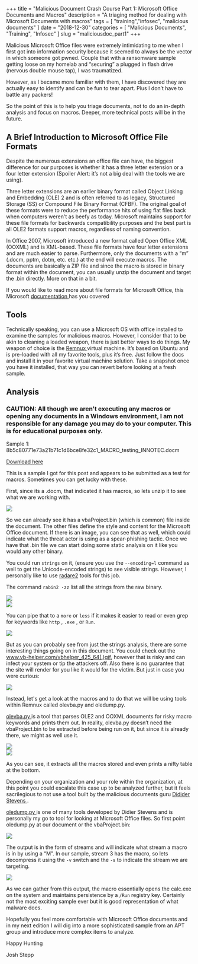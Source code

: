 +++
title = "Malicious Document Crash Course Part 1: Microsoft Office Documents and Macros"
description = "A triaging method for dealing with Microsoft Documents with macros"
tags = [ "training","infosec", "malicious documents" ]
date = "2018-12-30"
categories = [
  "Malicious Documents",
  "Training",
  "Infosec"
]
slug = "maliciousdoc_part1"
+++

Malicious Microsoft Office files were extremely intimidating to me when I first got into information security because it seemed to always be the vector in which someone got pwned. Couple that with a ransomware sample getting loose on my homelab and “securing” a plugged in flash drive (nervous double mouse tap), I was traumatized. 

However, as I became more familiar with them, I have discovered they are actually easy to identify and can be fun to tear apart. Plus I don’t have to battle any packers!

So the point of this is to help you triage documents, not to do an in-depth analysis and focus on macros. Deeper, more technical posts will be in the future. 

## A Brief Introduction to Microsoft Office File Formats

Despite the numerous extensions an office file can have, the biggest difference for our purposes is whether it has a three letter extension or a four letter extension (Spoiler Alert: it’s not a big deal with the tools we are using). 

Three letter extensions are an earlier binary format called Object Linking and Embedding (OLE) 2 and is often referred to as legacy, Structured Storage (SS) or Compound File Binary Format (CFBF).  The original goal of these formats were to reduce the performance hits of using flat files back when computers weren't as beefy as today. Microsoft maintains support for these file formats for backwards compatibility purposes and the best part is all OLE2 formats support macros, regardless of naming convention. 

In Office 2007, Microsoft introduced a new format called Open Office XML (OOXML) and is XML-based. These file formats have four letter extensions and are much easier to parse. Furthermore, only the documents with a “m” (.docm, pptm, dotm, etc. etc.) at the end will execute macros. The documents are basically a ZIP file and since the macro is stored in binary format within the document, you can usually unzip the document and target the .bin directly. More on that in a bit. 

If you would like to read more about file formats for Microsoft Office, this Microsoft <a href="https://docs.microsoft.com/en-us/deployoffice/compat/office-file-format-reference"> documentation </a>  has you covered 

## Tools

Technically speaking, you can use a Microsoft OS with office installed to examine the samples for malicious macros. However, I consider that to be akin to cleaning a loaded weapon, there is just better ways to do things. My weapon of choice is the <a href="https://remnux.org/"> Remnux </a> virtual machine. It’s based on Ubuntu and is pre-loaded with all my favorite tools, plus it’s free. Just follow the docs and install it in your favorite virtual machine solution. Take a snapshot once you have it installed, that way you can revert before looking at a fresh sample. 

## Analysis

### CAUTION: All though we aren’t executing any macros or opening any documents in a Windows environment, I am not responsible for any damage you may do to your computer. This is for educational purposes only. 

Sample 1: 8b5c80771e73a21b71c1d6bce8fe32c1_MACRO_testing_INNOTEC.docm

<a href="https://cape.contextis.com/analysis/20715/">Download here </a>

This is a sample I got for this post and appears to be submitted as a test for macros. Sometimes you can get lucky with these.

First, since its a .docm, that indicated it has macros, so lets unzip it to see what we are working with. 

<img class="pure-img" img style= "display:block; margin-left: auto; margin-right: auto;" src="/img/post/maldoc_pt1/unzip_docm.png">

So we can already see it has a vbaProject.bin (which is common) file inside the document. The other files define the style and content for the Microsoft Office document. If there is an image, you can see that as well, which could indicate what the threat actor is using as a spear-phishing tactic. Once we have that .bin file we can start doing some static analysis on it like you would any other binary. 

You could run `strings` on it, (ensure you use the `--encoding=l` command as well to get the Unicode-encoded strings) to see visible strings. However, I personally like to use <a href="https://rada.re/r/">radare2</a> tools for this job.

The command `rabin2 -zz` list all the strings from the raw binary.

<img class="pure-img" img style= "display:block; margin-left: auto; margin-right: auto;" src="/img/post/maldoc_pt1/rabin2_docm1.png">

<img class="pure-img" img style= "display:block; margin-left: auto; margin-right: auto;" src="/img/post/maldoc_pt1/rabin2_docm2.png">

You can pipe that to a `more` or `less` if it makes it easier to read or even grep for keywords like `http` , `.exe` , or `Run`.

<img class="pure-img" img style= "display:block; margin-left: auto; margin-right: auto;" src="/img/post/maldoc_pt1/rabin2_grep.png">

But as you can probably see from just the strings analysis, there are some interesting things going on in this document. You could check out the www.vb-helper.com/vbhelper_425_64(.)gif, however that is risky and can infect your system or tip the attackers off. Also there is no guarantee that the site will render for you like it would for the victim. But just in case you were curious:

<img class="pure-img" img style= "display:block; margin-left: auto; margin-right: auto;" src="/img/post/maldoc_pt1/vbhelper.png">

Instead, let's get a look at the macros and to do that we will be using tools within Remnux called olevba.py and oledump.py.

<a href="https://www.decalage.info/python/olevba"> olevba.py </a> is a tool that parses OLE2 and OOXML documents for risky macro keywords and prints them out. In reality, olevba.py doesn’t need the vbaProject.bin to be extracted before being run on it, but since it is already there, we might as well use it. 

<img class="pure-img" img style= "display:block; margin-left: auto; margin-right: auto;" src="/img/post/maldoc_pt1/olevba_docm1.png">

<img class="pure-img" img style= "display:block; margin-left: auto; margin-right: auto;" src="/img/post/maldoc_pt1/olevba_docm2.png">

As you can see, it extracts all the macros stored and even prints a nifty table at the bottom. 

Depending on your organization and your role within the organization, at this point you could escalate this case up to be analyzed further, but it feels sacrilegious to not use a tool built by the malicious documents guru <a href="(https://blog.didierstevens.com/)"> Didider Stevens </a>.

<a href="(https://github.com/DidierStevens/DidierStevensSuite/blob/master/oledump.py)"> oledump.py </a> is one of many tools developed by Didier Stevens and is personally my go to tool for looking at Microsoft Office files. So first point oledump.py at our document or the vbaProject.bin: 

<img class="pure-img" img style= "display:block; margin-left: auto; margin-right: auto;" src="/img/post/maldoc_pt1/oledump_docm.png">

The output is in the form of streams and will indicate what stream a macro is in by using a “M”. In our sample, stream 3 has the macro, so lets decompress it using the `-v` switch and the `-s` to indicate the stream we are targeting. 

<img class="pure-img" img style= "display:block; margin-left: auto; margin-right: auto;" src="/img/post/maldoc_pt1/oledump_docm2.png">

As we can gather from this output, the macro essentially opens the calc.exe on the system and maintains persistence by a `/Run` registry key.  Certainly not the most exciting sample ever but it is good representation of what malware does.  

Hopefully you feel more comfortable with Microsoft Office documents and in my next edition I will dig into a more sophisticated sample from an APT group and introduce more complex items to analyze. 

Happy Hunting

Josh Stepp
